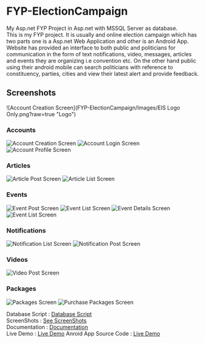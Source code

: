 FYP-ElectionCampaign
====================

My Asp.net FYP Project in  Asp.net with MSSQL Server as database.<br />
This is my FYP project. It is usually and online election campaign which has two parts one is a Asp.net Web Application and other is an Android App. Website has provided an interface to both public and politicians for communication in the form of text notifications, video, messages, articles and events they are organizing i.e convention etc. On the other hand public using their android mobile can search politicians with reference to constituency, parties, cities and view their latest alert and provide feedback.
<br />
## Screenshots
![Account Creation Screen](FYP-ElectionCampaign/Images/EIS Logo Only.png?raw=true "Logo")
### Accounts
![Account Creation Screen](media/request_account.png?raw=true "Account Creation")
![Account Login Screen](media/account_login.png?raw=true "Account Login")
![Account Profile Screen](media/account_profile.png?raw=true "Account Profile")
### Articles
![Article Post Screen](media/article_post.png?raw=true "Post Article")
![Article List Screen](media/articles_list.png?raw=true "Article List")
### Events
![Event Post Screen](media/event_post.png?raw=true "Event Post")
![Event List Screen](media/events_list.png?raw=true "Event List")
![Event Details Screen](media/events_details.png?raw=true "Event Details")
![Event List Screen](media/my_events_list.png?raw=true "Event List")
### Notifications
![Notification List Screen](media/notification_list.png?raw=true "Notification List")
![Notification Post Screen](media/notification_post.png?raw=true "Notification Post")
### Videos
![Video Post Screen](media/vidoe_post.png?raw=true "Video Post")
### Packages
![Packages Screen](media/packages_plan.png?raw=true "Packages")
![Purchase Packages Screen](media/puchase_packages.png?raw=true "Purchase Packages")


Database Script : <a href="https://gist.github.com/TaqiOfficial/f48678d796d251bc4de4">Database Script</a><br />
ScreenShots : <a href="https://www.behance.net/gallery/18250497/Digitalized-Electroid-Campaign">See ScreenShots</a><br />
Documentation : <a href="https://www.dropbox.com/s/kgdn1o1b037snsj/FYP%20-%20Complete%20Documentation.pdf?dl=0">Documentation</a> <br />
Live Demo : <a href="http://decsys.somee.com/Login/Login.aspx">Live Demo</a>
Anroid App Source Code : <a href="https://github.com/TaqiOfficial/EIS">Live Demo</a>
